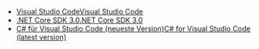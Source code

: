 * [<span data-ttu-id="a4f9e-101">Visual Studio Code</span><span class="sxs-lookup"><span data-stu-id="a4f9e-101">Visual Studio Code</span></span>](https://code.visualstudio.com/download)
* [<span data-ttu-id="a4f9e-102">.NET Core SDK 3.0</span><span class="sxs-lookup"><span data-stu-id="a4f9e-102">.NET Core SDK 3.0</span></span>](https://dotnet.microsoft.com/download/dotnet-core/3.0)
* [<span data-ttu-id="a4f9e-103">C# für Visual Studio Code (neueste Version)</span><span class="sxs-lookup"><span data-stu-id="a4f9e-103">C# for Visual Studio Code (latest version)</span></span>](https://marketplace.visualstudio.com/items?itemName=ms-vscode.csharp)